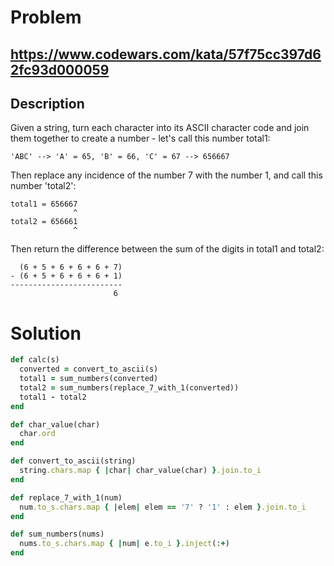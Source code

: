 # Problem

## https://www.codewars.com/kata/57f75cc397d62fc93d000059

## Description

Given a string, turn each character into its ASCII character code and join them together to create a number - let's call this number total1:

```
'ABC' --> 'A' = 65, 'B' = 66, 'C' = 67 --> 656667
```

Then replace any incidence of the number 7 with the number 1, and call this number 'total2':

```
total1 = 656667
              ^
total2 = 656661
              ^
```

Then return the difference between the sum of the digits in total1 and total2:

```
  (6 + 5 + 6 + 6 + 6 + 7)
- (6 + 5 + 6 + 6 + 6 + 1)
-------------------------
                       6
```

# Solution

```ruby
def calc(s)
  converted = convert_to_ascii(s)
  total1 = sum_numbers(converted)
  total2 = sum_numbers(replace_7_with_1(converted))
  total1 - total2
end

def char_value(char)
  char.ord
end

def convert_to_ascii(string)
  string.chars.map { |char| char_value(char) }.join.to_i
end

def replace_7_with_1(num)
  num.to_s.chars.map { |elem| elem == '7' ? '1' : elem }.join.to_i
end

def sum_numbers(nums)
  nums.to_s.chars.map { |num| e.to_i }.inject(:+)
end
```
